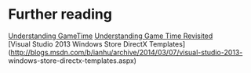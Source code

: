 

# Further reading
[Understanding GameTime](http://blogs.msdn.com/b/shawnhar/archive/2007/07/25/understanding-gametime.aspx) 
[Understanding Game Time Revisited](http://blogs.msdn.com/b/chuckw/archive/2014/12/03/understanding-game-time-revisited.aspx)  
[Visual Studio 2013 Windows Store DirectX Templates](http://blogs.msdn.com/b/ianhu/archive/2014/03/07/visual-studio-2013- windows-store-directx-templates.aspx)  